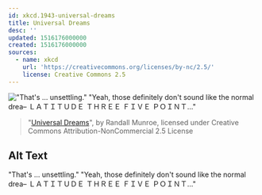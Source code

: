 ```yaml
---
id: xkcd.1943-universal-dreams
title: Universal Dreams
desc: ''
updated: 1516176000000
created: 1516176000000
sources:
  - name: xkcd
    url: 'https://creativecommons.org/licenses/by-nc/2.5/'
    license: Creative Commons 2.5
---
```

!["That's ... unsettling." "Yeah, those definitely don't sound like the normal drea– ＬＡＴＩＴＵＤＥ ＴＨＲＥＥ ＦＩＶＥ ＰＯＩＮＴ..." ](https://imgs.xkcd.com/comics/universal_dreams.png)
> "[Universal Dreams](https://xkcd.com/1943/)", by Randall Munroe, licensed under Creative Commons Attribution-NonCommercial 2.5 License

## Alt Text
"That's ... unsettling." "Yeah, those definitely don't sound like the normal drea– ＬＡＴＩＴＵＤＥ ＴＨＲＥＥ ＦＩＶＥ ＰＯＩＮＴ..." 
